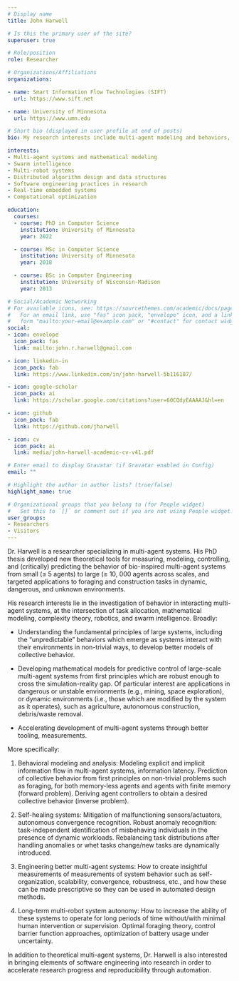 ```yaml
---
# Display name
title: John Harwell

# Is this the primary user of the site?
superuser: true

# Role/position
role: Researcher

# Organizations/Affiliations
organizations:

- name: Smart Information Flow Technologies (SIFT)
  url: https://www.sift.net

- name: University of Minnesota
  url: https://www.umn.edu

# Short bio (displayed in user profile at end of posts)
bio: My research interests include multi-agent modeling and behaviors, swarm intelligence, bio-inspired algorithms and multi-robot systems, and computational optimization.

interests:
- Multi-agent systems and mathematical modeling
- Swarm intelligence
- Multi-robot systems
- Distributed algorithm design and data structures
- Software engineering practices in research
- Real-time embedded systems
- Computational optimization

education:
  courses:
  - course: PhD in Computer Science
    institution: University of Minnesota
    year: 2022

  - course: MSc in Computer Science
    institution: University of Minnesota
    year: 2018

  - course: BSc in Computer Engineering
    institution: University of Wisconsin-Madison
    year: 2013

# Social/Academic Networking
# For available icons, see: https://sourcethemes.com/academic/docs/page-builder/#icons
#   For an email link, use "fas" icon pack, "envelope" icon, and a link in the
#   form "mailto:your-email@example.com" or "#contact" for contact widget.
social:
- icon: envelope
  icon_pack: fas
  link: mailto:john.r.harwell@gmail.com

- icon: linkedin-in
  icon_pack: fab
  link: https://www.linkedin.com/in/john-harwell-5b116187/

- icon: google-scholar
  icon_pack: ai
  link: https://scholar.google.com/citations?user=60CQdyEAAAAJ&hl=en

- icon: github
  icon_pack: fab
  link: https://github.com/jharwell

- icon: cv
  icon_pack: ai
  link: media/john-harwell-academic-cv-v41.pdf

# Enter email to display Gravatar (if Gravatar enabled in Config)
email: ""

# Highlight the author in author lists? (true/false)
highlight_name: true

# Organizational groups that you belong to (for People widget)
#   Set this to `[]` or comment out if you are not using People widget.
user_groups:
- Researchers
- Visitors
---
```


Dr. Harwell is a researcher specializing in multi-agent systems. His PhD thesis
developed new theoretical tools for measuring, modeling, controlling, and
(critically) predicting the behavior of bio-inspired multi-agent systems from
small (≤ 5 agents) to large (≥ 10, 000 agents across scales, and targeted
applications to foraging and construction tasks in dynamic, dangerous, and
unknown environments.

His research interests lie in the investigation of behavior in interacting
multi-agent systems, at the intersection of task allocation, mathematical
modeling, complexity theory, robotics, and swarm intelligence. Broadly:

- Understanding the fundamental principles of large systems, including the
  “unpredictable” behaviors which emerge as systems interact with their
  environments in non-trivial ways, to develop better models of collective
  behavior.

- Developing mathematical models for predictive control of large-scale
  multi-agent systems from first principles which are robust enough to cross the
  simulation-reality gap. Of particular interest are applications in dangerous
  or unstable environments (e.g., mining, space exploration), or dynamic
  environments (i.e., those which are modified by the system as it operates),
  such as agriculture, autonomous construction, debris/waste removal.

- Accelerating development of multi-agent systems through better tooling,
  measurements.

More specifically:

1. Behavioral modeling and analysis: Modeling explicit and implicit information
   flow in multi-agent systems, information latency. Prediction of collective
   behavior from first principles on non-trivial problems such as foraging, for
   both memory-less agents and agents with finite memory (forward
   problem). Deriving agent controllers to obtain a desired collective behavior
   (inverse problem).

2. Self-healing systems: Mitigation of malfunctioning sensors/actuators,
   autonomous convergence recognition. Robust anomaly recognition:
   task-independent identification of misbehaving individuals in the presence of
   dynamic workloads. Rebalancing task distributions after handling anomalies or
   whet tasks change/new tasks are dynamically introduced.

3. Engineering better multi-agent systems: How to create insightful measurements
   of measurements of system behavior such as self-organization, scalability,
   convergence, robustness, etc., and how these can be made prescriptive so they
   can be used in automated design methods.

4. Long-term multi-robot system autonomy: How to increase the ability of these
   systems to operate for long periods of time without/with minimal human
   intervention or supervision. Optimal foraging theory, control barrier
   function approaches, optimization of battery usage under uncertainty.

In addition to theoretical multi-agent systems, Dr. Harwell is also interested
in bringing elements of software engineering into research in order to
accelerate research progress and reproducibility through automation.
